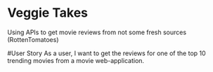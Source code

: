# Veggie Takes
 Using APIs to get movie reviews from not some fresh sources (RottenTomatoes)


#User Story
As a user, I want to get the reviews for one of the top 10 trending movies from a movie web-application. 
